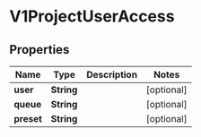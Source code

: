 

# V1ProjectUserAccess


## Properties

Name | Type | Description | Notes
------------ | ------------- | ------------- | -------------
**user** | **String** |  |  [optional]
**queue** | **String** |  |  [optional]
**preset** | **String** |  |  [optional]




